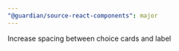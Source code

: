 ```yaml
---
"@guardian/source-react-components": major
---
```


Increase spacing between choice cards and label
